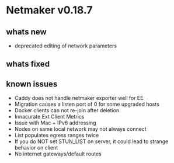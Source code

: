 # Netmaker v0.18.7

## whats new
- deprecated editing of network parameters
    
## whats fixed

## known issues
- Caddy does not handle netmaker exporter well for EE
- Migration causes a listen port of 0 for some upgraded hosts
- Docker clients can not re-join after deletion
- Innacurate Ext Client Metrics 
- Issue with Mac + IPv6 addressing
- Nodes on same local network may not always connect
- List populates egress ranges twice
- If you do NOT set STUN_LIST on server, it could lead to strange behavior on client
- No internet gateways/default routes
